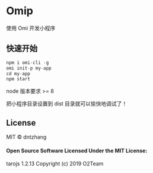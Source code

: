 # Omip

使用 Omi 开发小程序

## 快速开始

```js
npm i omi-cli -g
omi init-p my-app
cd my-app
npm start
```
  node 版本要求 >= 8

把小程序目录设置到 dist 目录就可以愉快地调试了！

## License

MIT © dntzhang

#### Open Source Software Licensed Under the MIT License:

tarojs 1.2.13
Copyright (c) 2019 O2Team
